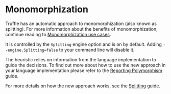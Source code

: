 # Monomorphization

Truffle has an automatic approach to monomorphization (also known as
splitting). For more information about the benefits of monomorphization,
continue reading to [Monomorphization use cases](MonomorphizationUseCases.md).

It is controlled by the `Splitting` engine option and is on by default.
Adding `--engine.Splitting=false` to your command line will disable it.

The heuristic relies on information from the language implementation to guide
the decisions. To find out more about how to use the new approach in your
language implementation please refer to the [Reporting Polymorphism](ReportingPolymorphism.md) guide.

For more details on how the new approach works, see the
[Splitting](Splitting.md) guide.
